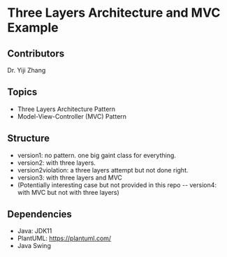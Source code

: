 # Three Layers Architecture and MVC Example

## Contributors
Dr. Yiji Zhang

## Topics
- Three Layers Architecture Pattern
- Model-View-Controller (MVC) Pattern

## Structure
- version1: no pattern. one big gaint class for everything.
- version2: with three layers.
- version2violation: a three layers attempt but not done right.
- version3: with three layers and MVC
- (Potentially interesting case but not provided in this repo -- version4: with MVC but not with three layers)

## Dependencies
- Java: JDK11
- PlantUML: https://plantuml.com/
- Java Swing
